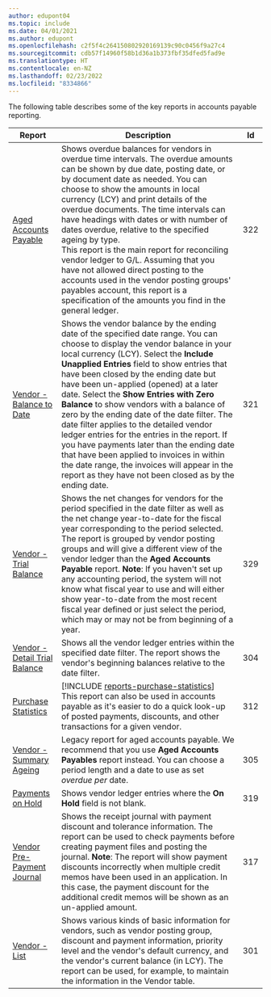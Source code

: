 ```yaml
---
author: edupont04
ms.topic: include
ms.date: 04/01/2021
ms.author: edupont
ms.openlocfilehash: c2f5f4c264150802920169139c90c0456f9a27c4
ms.sourcegitcommit: cdb57f14960f58b1d36a1b373fbf35dfed5fad9e
ms.translationtype: HT
ms.contentlocale: en-NZ
ms.lasthandoff: 02/23/2022
ms.locfileid: "8334866"
---
```

The following table describes some of the key reports in accounts payable reporting.

| Report | Description | Id | 
|--|--|--|
| [Aged Accounts Payable](https://businesscentral.dynamics.com?report=322) |Shows overdue balances for vendors in overdue time intervals. The overdue amounts can be shown by due date, posting date, or by document date as needed. You can choose to show the amounts in local currency (LCY) and print details of the overdue documents. The time intervals can have headings with dates or with number of dates overdue, relative to the specified ageing by type.<br>This report is the main report for reconciling vendor ledger to G/L. Assuming that you have not allowed direct posting to the accounts used in the vendor posting groups' payables account, this report is a specification of the amounts you find in the general ledger.| 322|
| [Vendor - Balance to Date](https://businesscentral.dynamics.com?report=321) | Shows the vendor balance by the ending date of the specified date range. You can choose to display the vendor balance in your local currency (LCY). Select the **Include Unapplied Entries** field to show entries that have been closed by the ending date but have been un-applied (opened) at a later date. Select the **Show Entries with Zero Balance** to show vendors with a balance of zero by the ending date of the date filter. The date filter applies to the detailed vendor ledger entries for the entries in the report. If you have payments later than the ending date that have been applied to invoices in within the date range, the invoices will appear in the report as they have not been closed as by the ending date. | 321 |
| [Vendor - Trial Balance](https://businesscentral.dynamics.com?report=329) | Shows the net changes for vendors for the period specified in the date filter as well as the net change year-to-date for the fiscal year corresponding to the period selected. The report is grouped by vendor posting groups and will give a different view of the vendor ledger than the **Aged Accounts Payable** report. **Note**: If you haven't set up any accounting period, the system will not know what fiscal year to use and will either show year-to-date from the most recent fiscal year defined or just select the period, which may or may not be from beginning of a year.|329 | 
| [Vendor - Detail Trial Balance](https://businesscentral.dynamics.com?report=304) | Shows all the vendor ledger entries within the specified date filter. The report shows the vendor's beginning balances relative to the date filter. | 304 | 
| [Purchase Statistics](https://businesscentral.dynamics.com?report=312) |[!INCLUDE [reports-purchase-statistics](reports-purchase-statistics.md)]<br>This report can also be used in accounts payable as it's easier to do a quick look-up of posted payments, discounts, and other transactions for a given vendor.| 312 |
| [Vendor - Summary Ageing](https://businesscentral.dynamics.com?report=305)| Legacy report for aged accounts payable. We recommend that you use **Aged Accounts Payables** report instead. You can choose a period length and a date to use as set *overdue per* date.|305| 
| [Payments on Hold](https://businesscentral.dynamics.com?report=319)| Shows vendor ledger entries where the **On Hold** field is not blank.| 319 |
| [Vendor Pre-Payment Journal](https://businesscentral.dynamics.com?report=317)|Shows the receipt journal with payment discount and tolerance information. The report can be used to check payments before creating payment files and posting the journal. **Note**: The report will show payment discounts incorrectly when multiple credit memos have been used in an application. In this case, the payment discount for the additional credit memos will be shown as an un-applied amount.| 317 |
| [Vendor - List](https://businesscentral.dynamics.com?report=301)|Shows various kinds of basic information for vendors, such as vendor posting group, discount and payment information, priority level and the vendor's default currency, and the vendor's current balance (in LCY). The report can be used, for example, to maintain the information in the Vendor table.|301|